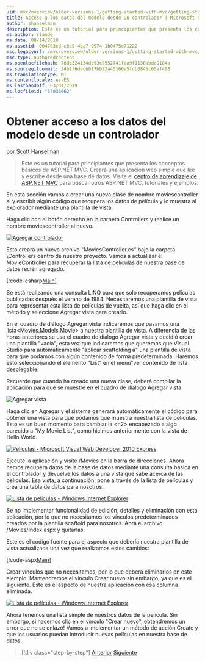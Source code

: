 ```yaml
---
uid: mvc/overview/older-versions-1/getting-started-with-mvc/getting-started-with-mvc-part5
title: Acceso a los datos del modelo desde un controlador | Microsoft Docs
author: shanselman
description: Este es un tutorial para principiantes que presenta los conceptos básicos de ASP.NET MVC. Cree una aplicación web simple que lee y escribe desde una base de datos.
ms.author: riande
ms.date: 08/14/2010
ms.assetid: 004703cd-e0e9-4ba7-9974-1b0475c71222
msc.legacyurl: /mvc/overview/older-versions-1/getting-started-with-mvc/getting-started-with-mvc-part5
msc.type: authoredcontent
ms.openlocfilehash: 76dc324134dc93c9552741fea9f1136abdc9184a
ms.sourcegitcommit: 24b1f6decbb17bb22a45166e5fdb0845c65af498
ms.translationtype: MT
ms.contentlocale: es-ES
ms.lasthandoff: 03/01/2019
ms.locfileid: "57036662"
---
```

<a name="accessing-your-models-data-from-a-controller"></a>Obtener acceso a los datos del modelo desde un controlador
====================
por [Scott Hanselman](https://github.com/shanselman)

> Este es un tutorial para principiantes que presenta los conceptos básicos de ASP.NET MVC. Creará una aplicación web simple que lee y escribe desde una base de datos. Visite el [centro de aprendizaje de ASP.NET MVC](../../../index.md) para buscar otros ASP.NET MVC, tutoriales y ejemplos.


En esta sección vamos a crear una nueva clase de nombre moviescontroller al y escribir algún código que recupera los datos de película y lo muestra al explorador mediante una plantilla de vista.

Haga clic con el botón derecho en la carpeta Controllers y realice un nombre moviescontroller al nuevo.

[![Agregar controlador](getting-started-with-mvc-part5/_static/image2.png)](getting-started-with-mvc-part5/_static/image1.png)

Esto creará un nuevo archivo "MoviesController.cs" bajo la carpeta \Controllers dentro de nuestro proyecto. Vamos a actualizar el MovieController para recuperar la lista de películas de nuestra base de datos recién agregado.

[!code-csharp[Main](getting-started-with-mvc-part5/samples/sample1.cs)]

Se está realizando una consulta LINQ para que solo recuperamos películas publicadas después el verano de 1984. Necesitaremos una plantilla de vista para representar esta lista de películas de vuelta, así que haga clic en el método y seleccione Agregar vista para crearlo.

En el cuadro de diálogo Agregar vista indicaremos que pasamos una lista&lt;Movies.Models.Movie&gt; a nuestra plantilla de vista. A diferencia de las horas anteriores se usa el cuadro de diálogo Agregar vista y decidió crear una plantilla "vacía", esta vez que indicaremos que queremos que Visual Studio para automáticamente "aplicar scaffolding a" una plantilla de vista para que podamos con algún contenido de forma predeterminada. Haremos esto seleccionando el elemento "List" en el menú"ver contenido de lista desplegable.

Recuerde que cuando ha creado una nueva clase, deberá compilar la aplicación para que se muestre en el cuadro de diálogo Agregar vista.

![Agregar vista](getting-started-with-mvc-part5/_static/image3.png)

Haga clic en Agregar y el sistema generará automáticamente el código para obtener una vista para que podamos que muestra nuestra lista de películas. Esto es un buen momento para cambiar la &lt;h2&gt; encabezado a algo parecido a "My Movie List", como hicimos anteriormente con la vista de Hello World.

[![Películas - Microsoft Visual Web Developer 2010 Express](getting-started-with-mvc-part5/_static/image5.png)](getting-started-with-mvc-part5/_static/image4.png)

Ejecute la aplicación y visite /Movies en la barra de direcciones. Ahora hemos recupera datos de la base de datos mediante una consulta básica en el controlador y devuelve los datos a una vista que sabe acerca de las películas. Esa vista, a continuación, pone a través de la lista de películas y crea una tabla de datos para nosotros.

[![Lista de películas - Windows Internet Explorer](getting-started-with-mvc-part5/_static/image7.png)](getting-started-with-mvc-part5/_static/image6.png)

Se no implementar funcionalidad de edición, detalles y eliminación con esta aplicación, por lo que no necesitamos los vínculos predeterminados creados por la plantilla scaffold para nosotros. Abra el archivo /Movies/Index.aspx y quitarlas.

Este es el código fuente para el aspecto que debería nuestra plantilla de vista actualizada una vez que realizamos estos cambios:

[!code-aspx[Main](getting-started-with-mvc-part5/samples/sample2.aspx)]

Crear vínculos que no necesitamos, por lo que deberá eliminarlos en este ejemplo. Mantendremos el vínculo Crear nuevo sin embargo, ya que es el siguiente. Este es el aspecto de nuestra aplicación con esa columna eliminada.

[![Lista de películas - Windows Internet Explorer](getting-started-with-mvc-part5/_static/image9.png)](getting-started-with-mvc-part5/_static/image8.png)

Ahora tenemos una lista simple de nuestros datos de la película. Sin embargo, si hacemos clic en el vínculo "Crear nuevo", obtendremos un error que no se enlazó! Vamos a implementar un método de acción Create y que los usuarios puedan introducir nuevas películas en nuestra base de datos.

> [!div class="step-by-step"]
> [Anterior](getting-started-with-mvc-part4.md)
> [Siguiente](getting-started-with-mvc-part6.md)
